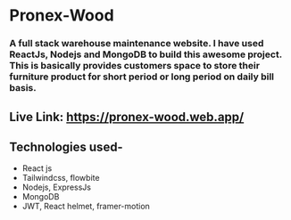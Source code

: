 # Pronex-Wood

### A full stack warehouse maintenance website. I have used ReactJs, Nodejs and MongoDB to build this awesome project. This is basically provides customers space to store their furniture product for short period or long period on daily bill basis.

## Live Link: https://pronex-wood.web.app/

## Technologies used-

- React js
- Tailwindcss, flowbite
- Nodejs, ExpressJs
- MongoDB
- JWT, React helmet, framer-motion
